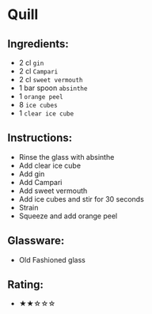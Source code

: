 # Quill

## Ingredients:
- 2 cl `gin`
- 2 cl `Campari`
- 2 cl `sweet vermouth`
- 1 bar spoon `absinthe`
- 1 `orange peel`
- 8 `ice cubes`
- 1 `clear ice cube`

## Instructions:
- Rinse the glass with absinthe
- Add clear ice cube
- Add gin
- Add Campari
- Add sweet vermouth
- Add ice cubes and stir for 30 seconds
- Strain
- Squeeze and add orange peel

## Glassware:
- Old Fashioned glass

## Rating:
- ★★☆☆☆